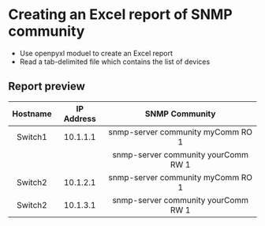 # Creating an Excel report of SNMP community

  - Use openpyxl moduel to create an Excel report
  - Read a tab-delimited file which contains the list of devices

## Report preview
|Hostname|IP Address|SNMP Community|
|:------:|:-----------:|:---------:|
|Switch1|10.1.1.1|snmp-server community myComm RO 1|
|||snmp-server community yourComm RW 1|
|Switch2|10.1.2.1|snmp-server community myComm RO 1|
|Switch2|10.1.3.1|snmp-server community yourComm RW 1|
